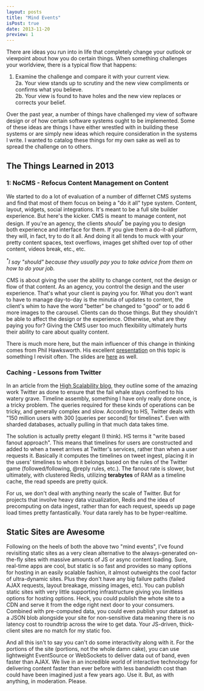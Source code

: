 ```yaml
---
layout: posts
title: "Mind Events"
isPost: true
date: 2013-11-20
preview: 1
---
```


There are ideas you run into in life that completely change your outlook or viewpoint about how you do certain things. When something challenges your worldview, there is a typical flow that happens:

1. Examine the challenge and compare it with your current view.  
2a. Your view stands up to scrutiny and the new view compliments or confirms what you believe.  
2b. Your view is found to have holes and the new view replaces or corrects your belief.  

Over the past year, a number of things have challenged my view of software design or of how certain software systems ought to be implemented. Some of these ideas are things I have either wrestled with in building these systems or are simply new ideas which require consideration in the systems I write. I wanted to catalog these things for my own sake as well as to spread the challenge on to others. 

## The Things Learned in 2013

### 1: NoCMS - Refocus Content Management on Content

We started to do a lot of evaluation of a number of differnet CMS systems and find that most of them focus on being a "do it all" type system. Content, layout, widgets, social integrations. It's meant to be a full site builder experience. But here's the kicker. CMS is meant to manage content, not design. If you're an agency, the clients _should_<sup>*</sup> be paying you to design both experience and interface for them. If you give them a do-it-all platform, they will, in fact, try to do it all. And doing it all tends to muck with your pretty content spaces, text overflows, images get shifted over top of other content, videos break, etc., etc. 

_<sup>*</sup>I say "should" because they usually pay you to take advice from them on how to do your job._

CMS is about giving the user the ability to change content, not the design or flow of that content. As an agency, you control the design and the user experience. That's what your client is paying you for. What you don't want to have to manage day-to-day is the minutia of updates to content, the client's whim to have the word "better" be changed to "good" or to add 6 more images to the carousel. Clients can do those things. But they shouldn't be able to affect the design or the experience. Otherwise, what are they paying you for? Giving the CMS user too much flexibility ultimately hurts their ability to care about quality content. 

There is much more here, but the main influencer of this change in thinking comes from Phil Hawksworth. His excellent [presentation](http://vimeo.com/53317254) on this topic is something I revisit often. The slides are [here](https://speakerdeck.com/philhawksworth/i-can-smell-your-cms) as well.

### Caching - Lessons from Twitter

In an article from the [High Scalability blog](http://highscalability.com/blog/2013/7/8/the-architecture-twitter-uses-to-deal-with-150m-active-users.html), they outline some of the amazing work Twitter as done to ensure that the fail whale stays confined to his watery grave. Timeline assembly, something I have only really done once, is a tricky problem. The queries required for these kinds of operations can be tricky, and generally complex and slow. According to HS, Twitter deals with "150 million users with 300 [queries per second] for timelines". Even with sharded databases, actually pulling in that much data takes time.

The solution is actually pretty elegant (I think). HS terms it "write based fanout approach". This means that timelines for users are constructed and added to when a tweet arrives at Twitter's services, rather than when a user requests it. Basically it computes the timelines on tweet ingest, placing it in the users' timelines to whom it belongs based on the rules of the Twitter game (followed/following, @reply rules, etc.). The fanout rate is slower, but ultimately, with clustered Redis, utilizing __terabytes__ of RAM as a timeline cache, the read speeds are pretty quick.

For us, we don't deal with anything nearly the scale of Twitter. But for projects that involve heavy data vizualization, Redis and the idea of precomputing on data ingest, rather than for each request, speeds up page load times pretty fantastically. Your data rarely has to be hyper-realtime.

## Static Sites are Awesome

Following on the heels of both the above two "mind events", I've found revisiting static sites as a very clean alternative to the always-generated on-the-fly sites with massive amounts of JS or async content loading. Sure, real-time apps are cool, but static is so fast and provides so many options for hosting in an easily scalable fashion, it almost outweights the cool factor of ultra-dynamic sites. Plus they don't have any big failure paths (failed AJAX requests, layout breakage, missing images, etc). You can publish static sites with very little supporting infrastructure giving you limitless options for hosting options. Heck, you could publish the whote site to a CDN and serve it from the edge right next door to your consumers. Combined with pre-computed data, you could even publish your dataset as a JSON blob alongside your site for non-sensitive data meaning there is no latency cost to roundtrip across the wire to get data. Your JS-driven, thick-client sites are no match for my static foo. 

And all this isn't to say you can't do some interactivity along with it. For the portions of the site (portions, not the whole damn cake), you can use lightweight EventSource or WebSockets to deliver data out of band, even faster than AJAX. We live in an incredible world of interactive technology for delivering content faster than ever before with less bandwidth cost than could have been imagined just a few years ago. Use it. But, as with anything, in moderation. Please.




